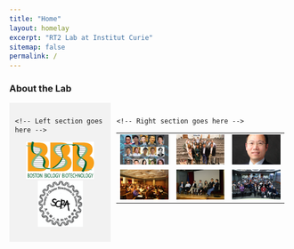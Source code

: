 ```yaml
---
title: "Home"
layout: homelay
excerpt: "RT2 Lab at Institut Curie"
sitemap: false
permalink: /
---
```


### About the Lab

<div style="display: flex; flex-direction: row;">
  
  <div style="flex-basis: 35%; background-color: #f2f2f2; padding: 10px;">
    
    <!-- Left section goes here -->
    
<p align="center"> 
<img src="images/logo/bbb_logo_yl_xl_v1.jpg" alt="logo example 2" style="width:75%;height:75%">
<img src="images/logo/screen_shot_2018-02-19_at_10.50.36_am_0.png" alt="logo example 3" style="width:50%;height:50%" >
</p>

  </div>
  
  <div style="flex-basis: 65%; padding: 10px;">
    
    <!-- Right section goes here -->

<style>
  .image-cell {
    width: auto; /* Set the width of each cell to 50% of the table */
    height: auto; /* Set the height of each cell to auto to maintain aspect ratio */
  }

  .image-cell img {
    display: block; /* Set the display property of the image to block */
    max-height:100%;
    max-width: 100%; /* Set the maximum width of the image to 100% of its container */
    width: auto;
    height: auto; /* Set the height of the image to auto to maintain aspect ratio */
    margin: auto; /* Center the image within the cell */
  }
</style>
<table>
  <tr>
    <td><img src="images/slider/flyer_v9.jpg"></td>
    <td><img src="images/slider/screen_shot_2019-07-01_at_7.56.36_pm.png"></td>
    <td><img src="images/slider/screen_shot_2019-09-13_at_9.46.14_pm.png"></td>
  </tr>
  <tr>
    <td><img src="images/slider/screen_shot_2019-07-01_at_7.57.12_pm.png"></td>
    <td><img src="images/slider/screen_shot_2019-07-01_at_7.57.26_pm.png"></td>
    <td><img src="images/slider/screen_shot_2019-11-24_at_10.01.38_am.png"></td>
  </tr>
</table>


    
  </div>
  
</div>
